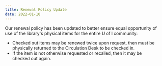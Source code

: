 ```yaml
---
title: Renewal Policy Update
date: 2022-01-10
---
```


Our renewal policy has been updated to better ensure equal opportunity of use of the library's physical items for the entire U of I community:

- Checked out items may be renewed twice upon request, then must be physically returned to the Circulation Desk to be checked in.
- If the item is not otherwise requested or recalled, then it may be checked out again.
